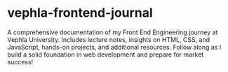 # vephla-frontend-journal
A comprehensive documentation of my Front End Engineering journey at Vephla University. Includes lecture notes, insights on HTML, CSS, and JavaScript, hands-on projects, and additional resources. Follow along as I build a solid foundation in web development and prepare for market success!
